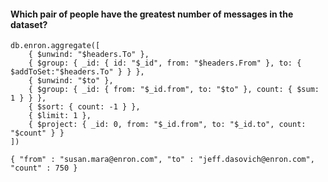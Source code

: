 #### Which pair of people have the greatest number of messages in the dataset?

```
db.enron.aggregate([
    { $unwind: "$headers.To" },
    { $group: { _id: { id: "$_id", from: "$headers.From" }, to: { $addToSet:"$headers.To" } } },
    { $unwind: "$to" },
    { $group: { _id: { from: "$_id.from", to: "$to" }, count: { $sum: 1 } } },
    { $sort: { count: -1 } },
    { $limit: 1 },
    { $project: { _id: 0, from: "$_id.from", to: "$_id.to", count: "$count" } }
])
```
```
{ "from" : "susan.mara@enron.com", "to" : "jeff.dasovich@enron.com", "count" : 750 }
```
